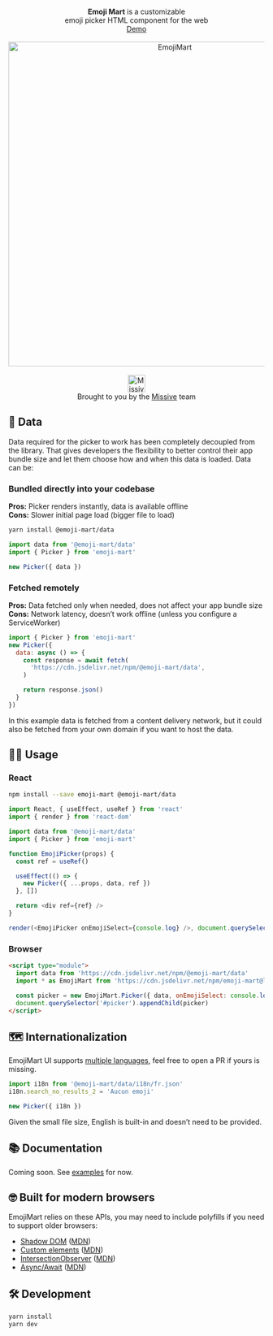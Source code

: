 <div align="center">
  <br><b>Emoji Mart</b> is a customizable<br>emoji picker HTML component for the web
  <br><a href="https://missiveapp.com/open/emoji-mart">Demo</a>
  <br><br><a href="https://missiveapp.com/open/emoji-mart"><img width="639" alt="EmojiMart" src="https://user-images.githubusercontent.com/436043/163686169-766ef715-89b5-4ada-88d7-672623713bc0.png"></a>
  <br><br><a title="Team email, team chat, team tasks, one app" href="https://missiveapp.com"><img width="34" alt="Missive | Team email, team chat, team tasks, one app" src="https://user-images.githubusercontent.com/436043/163655413-df22f8cc-99a7-4d8d-a5c1-105c435910d7.png"></a>
  <br>Brought to you by the <a title="Team email, team chat, team tasks, one app" href="https://missiveapp.com">Missive</a> team
</div>

## 💾 Data

Data required for the picker to work has been completely decoupled from the library. That gives developers the flexibility to better control their app bundle size and let them choose how and when this data is loaded. Data can be:

### Bundled directly into your codebase
**Pros:** Picker renders instantly, data is available offline<br>
**Cons:** Slower initial page load (bigger file to load)

```sh
yarn install @emoji-mart/data
```

```js
import data from '@emoji-mart/data'
import { Picker } from 'emoji-mart'

new Picker({ data })
```

### Fetched remotely
**Pros:** Data fetched only when needed, does not affect your app bundle size<br>
**Cons:** Network latency, doesn’t work offline (unless you configure a ServiceWorker)

```js
import { Picker } from 'emoji-mart'
new Picker({
  data: async () => {
    const response = await fetch(
      'https://cdn.jsdelivr.net/npm/@emoji-mart/data',
    )

    return response.json()
  }
})
```

In this example data is fetched from a content delivery network, but it could also be fetched from your own domain if you want to host the data.

## 🧑‍💻 Usage

### React
```sh
npm install --save emoji-mart @emoji-mart/data
```

```js
import React, { useEffect, useRef } from 'react'
import { render } from 'react-dom'

import data from '@emoji-mart/data'
import { Picker } from 'emoji-mart'

function EmojiPicker(props) {
  const ref = useRef()

  useEffect(() => {
    new Picker({ ...props, data, ref })
  }, [])

  return <div ref={ref} />
}

render(<EmojiPicker onEmojiSelect={console.log} />, document.querySelector('#picker'))
```

### Browser
```html
<script type="module">
  import data from 'https://cdn.jsdelivr.net/npm/@emoji-mart/data'
  import * as EmojiMart from 'https://cdn.jsdelivr.net/npm/emoji-mart@latest/dist/index.js'

  const picker = new EmojiMart.Picker({ data, onEmojiSelect: console.log })
  document.querySelector('#picker').appendChild(picker)
</script>
```

## 🗺 Internationalization
EmojiMart UI supports [multiple languages](https://github.com/missive/emoji-mart/tree/main/packages/emoji-mart-data/i18n), feel free to open a PR if yours is missing.

```js
import i18n from '@emoji-mart/data/i18n/fr.json'
i18n.search_no_results_2 = 'Aucun emoji'

new Picker({ i18n })
```

Given the small file size, English is built-in and doesn’t need to be provided.

## 📚 Documentation

Coming soon. See [examples](https://missiveapp.com/open/emoji-mart/examples) for now.

## 🤓 Built for modern browsers
EmojiMart relies on these APIs, you may need to include polyfills if you need to support older browsers:
- [Shadow DOM](https://caniuse.com/shadowdomv1) ([MDN](https://developer.mozilla.org/en-US/docs/Web/Web_Components/Using_shadow_DOM))
- [Custom elements](https://caniuse.com/custom-elementsv1) ([MDN](https://developer.mozilla.org/en-US/docs/Web/Web_Components/Using_custom_elements))
- [IntersectionObserver](https://caniuse.com/intersectionobserver) ([MDN](https://developer.mozilla.org/en-US/docs/Web/API/Intersection_Observer_API))
- [Async/Await](https://caniuse.com/async-functions) ([MDN](https://developer.mozilla.org/en-US/docs/Web/JavaScript/Reference/Statements/async_function))

## 🛠 Development
```sh
yarn install
yarn dev
```

